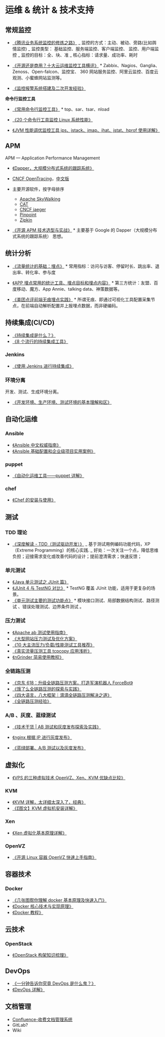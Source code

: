 # 运维 & 统计 & 技术支持

## 常规监控

- [《腾讯业务系统监控的修炼之路》](https://blog.csdn.net/enweitech/article/details/77849205)
  _ 监控的方式：主动、被动、旁路(比如舆情监控)
  _ 监控类型： 基础监控、服务端监控、客户端监控、
  监控、用户端监控
  _ 监控的目标：全、块、准
  _ 核心指标：请求量、成功率、耗时

- [《开源还是商用？十大云运维监控工具横评》](https://www.oschina.net/news/67525/monitoring-tools) \* Zabbix、Nagios、Ganglia、Zenoss、Open-falcon、监控宝、 360 网站服务监控、阿里云监控、百度云观测、小蜜蜂网站监测等。

- [《监控报警系统搭建及二次开发经验》](http://developer.51cto.com/art/201612/525373.htm)

**命令行监控工具**

- [《常用命令行监控工具》](https://coderxing.gitbooks.io/architecture-evolution/di-er-pian-ff1a-feng-kuang-yuan-shi-ren/44-an-quan-yu-yun-wei/445-fu-wu-qi-zhuang-tai-jian-ce/4451-ming-ling-xing-gong-ju.html) \* top、sar、tsar、nload

- [《20 个命令行工具监控 Linux 系统性能》](http://blog.jobbole.com/96846/)

- [《JVM 性能调优监控工具 jps、jstack、jmap、jhat、jstat、hprof 使用详解》](https://my.oschina.net/feichexia/blog/196575)

## APM

APM — Application Performance Management

- [《Dapper，大规模分布式系统的跟踪系统》](http://bigbully.github.io/Dapper-translation/)

- [CNCF OpenTracing](http://opentracing.io)，[中文版](https://github.com/opentracing-contrib/opentracing-specification-zh)

- 主要开源软件，按字母排序

  - [Apache SkyWalking](https://github.com/apache/incubator-skywalking)
  - [CAT](https://github.com/dianping/cat)
  - [CNCF jaeger](https://github.com/jaegertracing/jaeger)
  - [Pinpoint](https://github.com/naver/pinpoint)
  - [Zipkin](https://github.com/openzipkin/zipkin)

- [《开源 APM 技术选型与实战》](http://www.infoq.com/cn/articles/apm-Pinpoint-practice) \* 主要基于 Google 的 Dapper（大规模分布式系统的跟踪系统） 思想。

## 统计分析

- [《流量统计的基础：埋点》](https://zhuanlan.zhihu.com/p/25195217) \* 常用指标：访问与访客、停留时长、跳出率、退出率、转化率、参与度

- [《APP 埋点常用的统计工具、埋点目标和埋点内容》](http://www.25xt.com/company/17066.html) \* 第三方统计：友盟、百度移动、魔方、App Annie、talking data、神策数据等。

- [《美团点评前端无痕埋点实践》](https://tech.meituan.com/mt_mobile_analytics_practice.html) \* 所谓无痕、即通过可视化工具配置采集节点，在前端自动解析配置并上报埋点数据，而非硬编码。

## 持续集成(CI/CD)

- [《持续集成是什么？》](http://www.ruanyifeng.com/blog/2015/09/continuous-integration.html)
- [《8 个流行的持续集成工具》](https://www.testwo.com/article/1170)

### Jenkins

- [《使用 Jenkins 进行持续集成》](https://www.liaoxuefeng.com/article/001463233913442cdb2d1bd1b1b42e3b0b29eb1ba736c5e000)

### 环境分离

开发、测试、生成环境分离。

- [《开发环境、生产环境、测试环境的基本理解和区》](https://my.oschina.net/sancuo/blog/214904)

## 自动化运维

### Ansible

- [《Ansible 中文权威指南》](http://www.ansible.com.cn/)
- [《Ansible 基础配置和企业级项目实用案例》](https://www.cnblogs.com/heiye123/articles/7855890.html)

### puppet

- [《自动化运维工具——puppet 详解》](https://www.cnblogs.com/keerya/p/8040071.html)

### chef

- [《Chef 的安装与使用》](https://www.ibm.com/developerworks/cn/cloud/library/1407_caomd_chef/)

## 测试

### TDD 理论

- [《深度解读 - TDD（测试驱动开发）》](https://www.jianshu.com/p/62f16cd4fef3)
  _ 基于测试用例编码功能代码，XP（Extreme Programming）的核心实践.
  _ 好处：一次关注一个点，降低思维负担；迎接需求变化或改善代码的设计；提前澄清需求；快速反馈；

### 单元测试

- [《Java 单元测试之 JUnit 篇》](https://www.cnblogs.com/happyzm/p/6482886.html)
- [《JUnit 4 与 TestNG 对比》](https://blog.csdn.net/hotdust/article/details/53406086) \* TestNG 覆盖 JUnit 功能，适用于更复杂的场景。
- [《单元测试主要的测试功能点》](https://blog.csdn.net/wqetfg/article/details/50900512) \* 模块接口测试、局部数据结构测试、路径测试 、错误处理测试、边界条件测试 。

### 压力测试

- [《Apache ab 测试使用指南》](https://blog.csdn.net/blueheart20/article/details/52170790)
- [《大型网站压力测试及优化方案》](https://www.cnblogs.com/binyue/p/6141088.html)
- [《10 大主流压力/负载/性能测试工具推荐》](http://news.chinabyte.com/466/14126966.shtml)
- [《真实流量压测工具 tcpcopy 应用浅析》](http://quentinxxz.iteye.com/blog/2249799)
- [《nGrinder 简易使用教程》](https://www.cnblogs.com/jwentest/p/7136727.html)

### 全链路压测

- [《京东 618：升级全链路压测方案，打造军演机器人 ForceBot》](http://www.infoq.com/cn/articles/jd-618-upgrade-full-link-voltage-test-program-forcebot)
- [《饿了么全链路压测的探索与实践》](https://zhuanlan.zhihu.com/p/30306892)
- [《四大语言，八大框架｜滴滴全链路压测解决之道》](https://zhuanlan.zhihu.com/p/28355759)
- [《全链路压测经验》](https://www.jianshu.com/p/27060fd61f72)

### A/B 、灰度、蓝绿测试

- [《技术干货 | AB 测试和灰度发布探索及实践》](https://testerhome.com/topics/11165)
- [《nginx 根据 IP 进行灰度发布》](http://blog.51cto.com/purplegrape/1403123)

- [《蓝绿部署、A/B 测试以及灰度发布》](https://www.v2ex.com/t/344341)

## 虚拟化

- [《VPS 的三种虚拟技术 OpenVZ、Xen、KVM 优缺点比较》](https://blog.csdn.net/enweitech/article/details/52910082)

### KVM

- [《KVM 详解，太详细太深入了，经典》](http://blog.chinaunix.net/uid-20201831-id-5775661.html)
- [《【图文】KVM 虚拟机安装详解》](https://www.coderxing.com/kvm-install.html)

### Xen

- [《Xen 虚拟化基本原理详解》](https://www.cnblogs.com/sddai/p/5931201.html)

### OpenVZ

- [《开源 Linux 容器 OpenVZ 快速上手指南》](https://blog.csdn.net/longerzone/article/details/44829255)

## 容器技术

### Docker

- [《几张图帮你理解 docker 基本原理及快速入门》](https://www.cnblogs.com/SzeCheng/p/6822905.html)
- [《Docker 核心技术与实现原理》](https://draveness.me/docker)
- [《Docker 教程》](http://www.runoob.com/docker/docker-tutorial.html)

## 云技术

### OpenStack

- [《OpenStack 构架知识梳理》](https://www.cnblogs.com/klb561/p/8660264.html)

## DevOps

- [《一分钟告诉你究竟 DevOps 是什么鬼？》](https://www.cnblogs.com/jetzhang/p/6068773.html)
- [《DevOps 详解》](http://www.infoq.com/cn/articles/detail-analysis-of-devops)

## 文档管理

- [Confluence-收费文档管理系统](http://www.confluence.cn/)
- GitLab?
- Wiki
